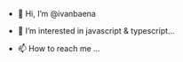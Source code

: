 - 👋 Hi, I’m @ivanbaena
- 👀 I’m interested in javascript & typescript...

- 📫 How to reach me ...

<!---
ivanbaena/ivanbaena is a ✨ special ✨ repository because its `README.md` (this file) appears on your GitHub profile.
You can click the Preview link to take a look at your changes.
--->
